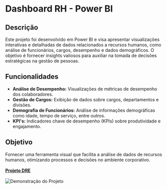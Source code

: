 # Dashboard RH - Power BI

## Descrição
Este projeto foi desenvolvido em Power BI e visa apresentar visualizações interativas e detalhadas de dados relacionados a recursos humanos, como análise de funcionários, cargos, desempenho e dados demográficos. O objetivo é fornecer insights valiosos para auxiliar na tomada de decisões estratégicas na gestão de pessoas.
<br>
## Funcionalidades
- **Análise de Desempenho:** Visualizações de métricas de desempenho dos colaboradores.
- **Gestão de Cargos:** Exibição de dados sobre cargos, departamentos e divisões.
- **Demografia de Funcionários:** Análise de informações demográficas como idade, tempo de serviço, entre outros.
- **KPI's:** Indicadores chave de desempenho (KPIs) sobre produtividade e engajamento.

## Objetivo
Fornecer uma ferramenta visual que facilita a análise de dados de recursos humanos, otimizando processos e decisões no ambiente corporativo.
<br><br>
**[Projeto DRE]([https://app.powerbi.com/view?r=eyJrIjoiNThkNDMyODEtYjUwYi00M2E3LTk0ZjUtZTU2YTIyOWEzMWEzIiwidCI6IjAwMWVkMTQ5LWQ3NjEtNGRjNS05ODMwLTUyYTc5ZjU1MmU4NCJ9](https://app.powerbi.com/links/ePyoPzXUUf?ctid=001ed149-d761-4dc5-9830-52a79f552e84&pbi_source=linkShare))**
<br><br>
![Demonstração do Projeto](2%C2%AA%20Dashboard%20-%20RH/gif/Projeto%20POWER%20BI%20%20Dashboard%20RH.gif)
